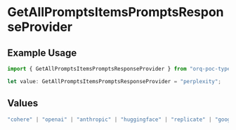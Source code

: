 # GetAllPromptsItemsPromptsResponseProvider

## Example Usage

```typescript
import { GetAllPromptsItemsPromptsResponseProvider } from "orq-poc-typescript-multi-env-version/models/operations";

let value: GetAllPromptsItemsPromptsResponseProvider = "perplexity";
```

## Values

```typescript
"cohere" | "openai" | "anthropic" | "huggingface" | "replicate" | "google" | "google-ai" | "azure" | "aws" | "anyscale" | "perplexity" | "groq" | "fal" | "leonardoai" | "nvidia"
```